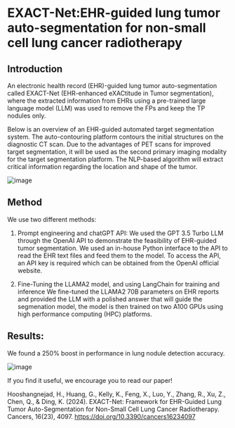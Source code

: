 # EXACT-Net:EHR-guided lung tumor auto-segmentation for non-small cell lung cancer radiotherapy

## Introduction
An electronic health record (EHR)-guided lung tumor auto-segmentation called EXACT-Net (EHR-enhanced eXACtitude in Tumor segmentation), where the extracted information from EHRs using a pre-trained large language model (LLM) was used to remove the FPs and keep the TP nodules only.

Below is an overview of an EHR-guided automated target segmentation system. The auto-contouring platform contours the initial structures on the diagnostic CT scan. Due to the advantages of PET scans for improved target segmentation, it will be used as the second primary imaging modality for the target segmentation platform. The NLP-based algorithm will extract critical information regarding the location and shape of the tumor.

![image](https://github.com/user-attachments/assets/92d6ff2b-71d8-4950-a4c2-592479ea317f)

## Method
We use two different methods:

1) Prompt engineering and chatGPT API:
We used the GPT 3.5 Turbo LLM through the OpenAI API to demonstrate the feasibility of EHR-guided tumor segmentation. We used an in-house Python interface to the API to read the EHR text files and feed them to the model. To access the API, an API key is required which can be obtained from the OpenAI official website.

2) Fine-Tuning the LLAMA2 model, and using LangChain for training and inference
We fine-tuned the LLAMA2 70B parameters on EHR reports and provided the LLM with a polished answer that will guide the segmenation model, the model is then trained on two A100 GPUs using high performance computing (HPC) platforms.

## Results:
We found a 250% boost in performance in lung nodule detection accuracy.


![image](https://github.com/user-attachments/assets/583d31ed-7057-45e2-81a1-6c92b4bce13f)


If you find it useful, we encourage you to read our paper!

Hooshangnejad, H., Huang, G., Kelly, K., Feng, X., Luo, Y., Zhang, R., Xu, Z., Chen, Q., & Ding, K. (2024). EXACT-Net: Framework for EHR-Guided Lung Tumor Auto-Segmentation for Non-Small Cell Lung Cancer Radiotherapy. Cancers, 16(23), 4097. https://doi.org/10.3390/cancers16234097



